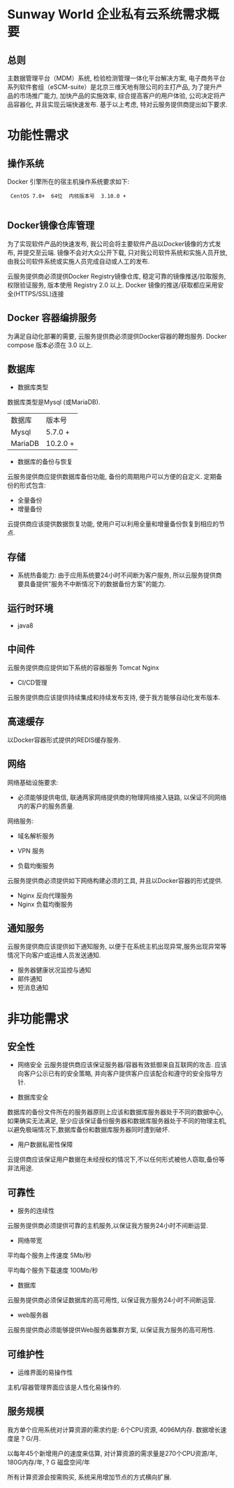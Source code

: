 

Sunway World 企业私有云系统需求概要
==

总则
--

主数据管理平台（MDM）系统, 检验检测管理一体化平台解决方案, 电子商务平台系列软件套组（eSCM-suite）是北京三维天地有限公司的主打产品, 为了提升产品的市场推广能力, 加快产品的实施效率, 综合提高客户的用户体验, 公司决定将产品容器化, 并且实现云端快速发布. 基于以上考虑, 特对云服务提供商提出如下要求.


功能性需求
==

操作系统
--

Docker 引擎所在的宿主机操作系统要求如下:

```
 CentOS 7.0+  64位  内核版本号  3.10.0 + 
 
```

Docker镜像仓库管理
--
为了实现软件产品的快速发布, 我公司会将主要软件产品以Docker镜像的方式发布, 并提交至云端.  镜像不会对大众公开下载, 只对我公司软件系统和实施人员开放, 由我公司软件系统或实施人员完成自动或人工的发布.
 
云服务提供商必须提供Docker Registry镜像仓库, 稳定可靠的镜像推送/拉取服务, 权限验证服务, 版本使用 Registry 2.0  以上. 
Docker 镜像的推送/获取都应采用安全(HTTPS/SSL)连接


Docker 容器编排服务
--

为满足自动化部署的需要, 云服务提供商必须提供Docker容器的鞭炮服务. Docker compose 版本必须在 3.0 以上.


数据库
--

- 数据库类型

数据库类型是Mysql (或MariaDB).
<table>
	<tr><td> 数据库 </td> <td> 版本号 </td> </tr>
	<tr><td> Mysql  </td> <td> 5.7.0 + </td> </tr>
	<tr><td> MariaDB  </td> <td>  10.2.0 + </td> </tr>	
</table>


- 数据库的备份与恢复

云服务提供商应提供数据库备份功能, 备份的周期用户可以方便的自定义. 定期备份的形式包含:
  * 全量备份
  * 增量备份
 
云提供商应该提供数据恢复功能, 使用户可以利用全量和增量备份恢复到相应的节点.
		
		
存储
--

- 系统热备能力:
由于应用系统要24小时不间断为客户服务, 所以云服务提供商要具备提供"服务不中断情况下的数据备份方案"的能力.

		
运行时环境
--
- java8

中间件
--

云服务提供商应提供如下系统的容器服务
	Tomcat
	Nginx

	
- CI/CD管理

云服务提供商应该提供持续集成和持续发布支持, 便于我方能够自动化发布版本.

	
高速缓存
--

以Docker容器形式提供的REDIS缓存服务. 
	
网络
--

网络基础设施要求:

- 必须能够提供电信, 联通两家网络提供商的物理网络接入链路, 以保证不同网络内的客户的服务质量.


网络服务: 

- 域名解析服务

- VPN 服务

- 负载均衡服务


云服务提供商必须提供如下网络构建必须的工具, 并且以Docker容器的形式提供.

- Nginx 反向代理服务
- Nginx 负载均衡服务


	
通知服务
--
云服务提供商应该提供如下通知服务, 以便于在系统主机出现异常,服务出现异常等情况下向客户或运维人员发送通知.

- 服务器健康状况监控与通知
- 邮件通知
- 短消息通知
	

非功能需求
==

 安全性
--

- 网络安全
云服务提供商应该保证服务器/容器有效抵御来自互联网的攻击. 应该向客户公示已有的安全策略, 并向客户提供客户应该配合和遵守的安全指导方针.


- 数据库安全

数据库的备份文件所在的服务器原则上应该和数据库服务器处于不同的数据中心, 如果确实无法满足, 至少应该保证备份服务器和数据库服务器处于不同的物理主机,以避免极端情况下,数据库备份和数据库服务器同时遭到破坏.
	
	
- 用户数据私密性保障

云提供商应该保证用户数据在未经授权的情况下,不以任何形式被他人窃取,备份等非法用途.


 可靠性
--

- 服务的连续性

云服务提供商必须提供可靠的主机服务,以保证我方服务24小时不间断运营. 

- 网络带宽

平均每个服务上传速度 5Mb/秒

平均每个服务下载速度 100Mb/秒

- 数据库

云服务提供商必须保证数据库的高可用性, 以保证我方服务24小时不间断运营. 
		
		
- web服务器

云服务提供商必须能够提供Web服务器集群方案, 以保证我方服务的高可用性.
 
		
		
 可维护性
--

- 运维界面的易操作性

主机/容器管理界面应该是人性化易操作的. 


 服务规模
--

我方单个应用系统对计算资源的需求约是: 6个CPU资源,  4096M内存. 数据增长速度是 ? G/月.

以每年45个新增用户的速度来估算, 对计算资源的需求量是270个CPU资源/年,  180G内存/年,   ? G 磁盘空间/年

所有计算资源会按需购买, 系统采用增加节点的方式横向扩展.



 